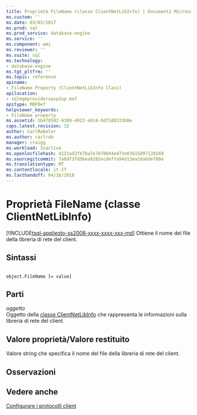 ```yaml
---
title: Proprietà FileName (classe ClientNetLibInfo) | Documenti Microsoft
ms.custom: ''
ms.date: 03/03/2017
ms.prod: sql
ms.prod_service: database-engine
ms.service: ''
ms.component: wmi
ms.reviewer: ''
ms.suite: sql
ms.technology:
- database-engine
ms.tgt_pltfrm: ''
ms.topic: reference
apiname:
- FileName Property (ClientNetLibInfo Class)
apilocation:
- sqlmgmproviderxpsp2up.mof
apitype: MOFDef
helpviewer_keywords:
- FileName property
ms.assetid: 5b478582-9389-4923-a914-0df2d8333b0e
caps.latest.revision: 32
author: CarlRabeler
ms.author: carlrab
manager: craigg
ms.workload: Inactive
ms.openlocfilehash: 4121ad2fb7ba7e7b70844e873e01615d97128169
ms.sourcegitcommit: 7a6df3fd5bea9282ecdeffa94d13ea1da6def80a
ms.translationtype: MT
ms.contentlocale: it-IT
ms.lasthandoff: 04/16/2018
---
```

# <a name="filename-property-clientnetlibinfo-class"></a>Proprietà FileName (classe ClientNetLibInfo)
[!INCLUDE[tsql-appliesto-ss2008-xxxx-xxxx-xxx-md](../../../includes/tsql-appliesto-ss2008-xxxx-xxxx-xxx-md.md)]
  Ottiene il nome del file della libreria di rete del client.  
  
## <a name="syntax"></a>Sintassi  
  
```  
  
object.FileName [= value]  
```  
  
## <a name="parts"></a>Parti  
 *oggetto*  
 Oggetto della [classe ClientNetLibInfo](../../../relational-databases/wmi-provider-configuration-classes/clientnetlibinfo-class/clientnetlibinfo-class.md) che rappresenta le informazioni sulla libreria di rete del client.  
  
## <a name="property-valuereturn-value"></a>Valore proprietà/Valore restituito  
 Valore string che specifica il nome del file della libreria di rete del client.  
  
## <a name="remarks"></a>Osservazioni  
  
## <a name="see-also"></a>Vedere anche  
 [Configurare i protocolli client](http://technet.microsoft.com/library/ms181035.aspx)  
  
  
